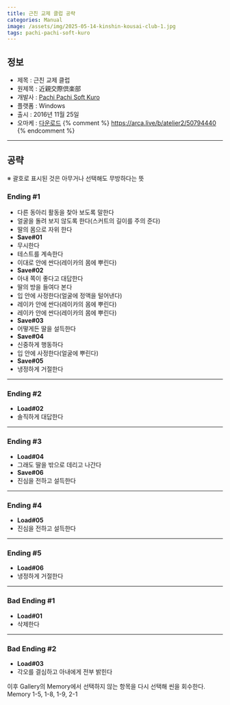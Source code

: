 ```yaml
---
title: 근친 교제 클럽 공략
categories: Manual
image: /assets/img/2025-05-14-kinshin-kousai-club-1.jpg
tags: pachi-pachi-soft-kuro
---
```


## 정보

* 제목 : 근친 교제 클럽
* 원제목 : 近親交際倶楽部
* 개발사 : [Pachi Pachi Soft Kuro](/tags/pachi-pachi-soft-kuro)
* 플랫폼 : Windows
* 출시 : 2016년 11월 25일
* 오마케 : [다운로드](/assets/omake/kinshin-kousai-club.zip)
{% comment %}
https://arca.live/b/atelier2/50794440
{% endcomment %}

---

## 공략

※ 괄호로 표시된 것은 아무거나 선택해도 무방하다는 뜻  

### Ending #1
* 다른 동아리 활동을 찾아 보도록 말한다
* 얼굴을 돌려 보지 않도록 한다(스커트의 길이를 주의 준다)
* 딸의 몸으로 자위 한다
* **Save#01**
* 무시한다
* 테스트를 계속한다
* 이대로 안에 싼다(레이카의 몸에 뿌린다)
* **Save#02**
* 아내 쪽이 좋다고 대답한다
* 딸의 방을 들여다 본다
* 입 안에 사정한다(얼굴에 정액을 털어낸다)
* 레이카 안에 싼다(레이카의 몸에 뿌린다)
* 레이카 안에 싼다(레이카의 몸에 뿌린다)
* **Save#03**
* 어떻게든 딸을 설득한다
* **Save#04**
* 신중하게 행동하다
* 입 안에 사정한다(얼굴에 뿌린다)
* **Save#05**
* 냉정하게 거절한다

---

### Ending #2

* **Load#02**
* 솔직하게 대답한다

---

### Ending #3

* **Load#04**
* 그래도 딸을 밖으로 데리고 나간다
* **Save#06**
* 진심을 전하고 설득한다

---

### Ending #4
* **Load#05**
* 진심을 전하고 설득한다

---

### Ending #5
* **Load#06**
* 냉정하게 거절한다

---

### Bad Ending #1

* **Load#01**
* 삭제한다

---

### Bad Ending #2

* **Load#03**
* 각오를 결심하고 아내에게 전부 밝힌다

이후 Gallery의 Memory에서 선택하지 않는 항목을 다시 선택해 씬을 회수한다.  
Memory 1-5, 1-8, 1-9, 2-1  